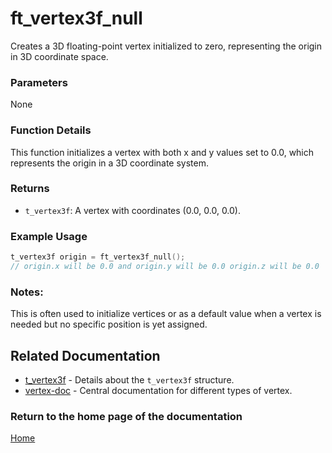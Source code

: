 # ft_vertex3f_null
Creates a 3D floating-point vertex initialized to zero, representing the origin in 3D coordinate space.

### Parameters
None

### Function Details
This function initializes a vertex with both x and y values set to 0.0, which represents the origin in a 3D coordinate system.

### Returns
- `t_vertex3f`: A vertex with coordinates (0.0, 0.0, 0.0).

### Example Usage
```c
t_vertex3f origin = ft_vertex3f_null();
// origin.x will be 0.0 and origin.y will be 0.0 origin.z will be 0.0
```

### Notes:
This is often used to initialize vertices or as a default value when a vertex is needed but no specific position is yet assigned.

## Related Documentation
- [t_vertex3f](./t_vertex3f.md) - Details about the `t_vertex3f` structure.
- [vertex-doc](../vertex-doc.md) - Central documentation for different types of vertex.

### Return to the home page of the documentation
[Home](../../home.md)